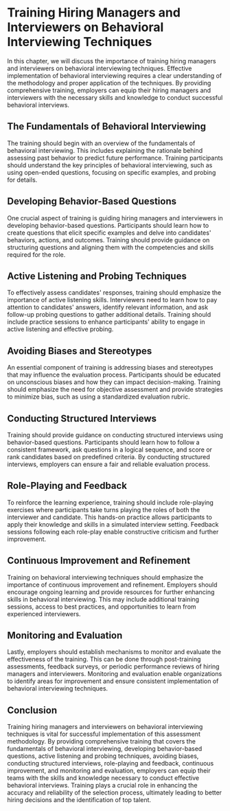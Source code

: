 Training Hiring Managers and Interviewers on Behavioral Interviewing Techniques
========================================================================================

In this chapter, we will discuss the importance of training hiring managers and interviewers on behavioral interviewing techniques. Effective implementation of behavioral interviewing requires a clear understanding of the methodology and proper application of the techniques. By providing comprehensive training, employers can equip their hiring managers and interviewers with the necessary skills and knowledge to conduct successful behavioral interviews.

The Fundamentals of Behavioral Interviewing
-------------------------------------------

The training should begin with an overview of the fundamentals of behavioral interviewing. This includes explaining the rationale behind assessing past behavior to predict future performance. Training participants should understand the key principles of behavioral interviewing, such as using open-ended questions, focusing on specific examples, and probing for details.

Developing Behavior-Based Questions
-----------------------------------

One crucial aspect of training is guiding hiring managers and interviewers in developing behavior-based questions. Participants should learn how to create questions that elicit specific examples and delve into candidates' behaviors, actions, and outcomes. Training should provide guidance on structuring questions and aligning them with the competencies and skills required for the role.

Active Listening and Probing Techniques
---------------------------------------

To effectively assess candidates' responses, training should emphasize the importance of active listening skills. Interviewers need to learn how to pay attention to candidates' answers, identify relevant information, and ask follow-up probing questions to gather additional details. Training should include practice sessions to enhance participants' ability to engage in active listening and effective probing.

Avoiding Biases and Stereotypes
-------------------------------

An essential component of training is addressing biases and stereotypes that may influence the evaluation process. Participants should be educated on unconscious biases and how they can impact decision-making. Training should emphasize the need for objective assessment and provide strategies to minimize bias, such as using a standardized evaluation rubric.

Conducting Structured Interviews
--------------------------------

Training should provide guidance on conducting structured interviews using behavior-based questions. Participants should learn how to follow a consistent framework, ask questions in a logical sequence, and score or rank candidates based on predefined criteria. By conducting structured interviews, employers can ensure a fair and reliable evaluation process.

Role-Playing and Feedback
-------------------------

To reinforce the learning experience, training should include role-playing exercises where participants take turns playing the roles of both the interviewer and candidate. This hands-on practice allows participants to apply their knowledge and skills in a simulated interview setting. Feedback sessions following each role-play enable constructive criticism and further improvement.

Continuous Improvement and Refinement
-------------------------------------

Training on behavioral interviewing techniques should emphasize the importance of continuous improvement and refinement. Employers should encourage ongoing learning and provide resources for further enhancing skills in behavioral interviewing. This may include additional training sessions, access to best practices, and opportunities to learn from experienced interviewers.

Monitoring and Evaluation
-------------------------

Lastly, employers should establish mechanisms to monitor and evaluate the effectiveness of the training. This can be done through post-training assessments, feedback surveys, or periodic performance reviews of hiring managers and interviewers. Monitoring and evaluation enable organizations to identify areas for improvement and ensure consistent implementation of behavioral interviewing techniques.

Conclusion
----------

Training hiring managers and interviewers on behavioral interviewing techniques is vital for successful implementation of this assessment methodology. By providing comprehensive training that covers the fundamentals of behavioral interviewing, developing behavior-based questions, active listening and probing techniques, avoiding biases, conducting structured interviews, role-playing and feedback, continuous improvement, and monitoring and evaluation, employers can equip their teams with the skills and knowledge necessary to conduct effective behavioral interviews. Training plays a crucial role in enhancing the accuracy and reliability of the selection process, ultimately leading to better hiring decisions and the identification of top talent.

